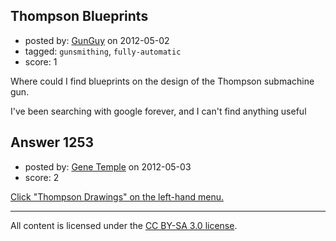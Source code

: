 ## Thompson Blueprints

- posted by: [GunGuy](https://stackexchange.com/users/-1/529-gunguy) on 2012-05-02
- tagged: `gunsmithing`, `fully-automatic`
- score: 1

Where could I find blueprints on the design of the Thompson submachine gun.
<p>
I've been searching with google forever, and I can't find anything useful
</p>


## Answer 1253

- posted by: [Gene Temple](https://stackexchange.com/users/-1/254-gene-temple) on 2012-05-03
- score: 2

<p><a href="http://www.nfatoys.com/tsmg/" rel="nofollow">Click "Thompson Drawings" on the left-hand menu.</a></p>




---

All content is licensed under the [CC BY-SA 3.0 license](https://creativecommons.org/licenses/by-sa/3.0/).
